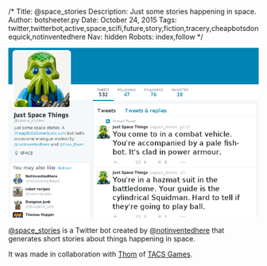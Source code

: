 /*
Title: @space_stories
Description: Just some stories happening in space.
Author: botsheeter.py
Date: October 24, 2015
Tags: twitter,twitterbot,active,space,scifi,future,story,fiction,tracery,cheapbotsdonequick,notinventedhere
Nav: hidden
Robots: index,follow
*/

[![](/content/bots/twitterbots/images/space_stories.png)](http://twitter.com/space_stories)

[@space_stories](http://twitter.com/space_stories) is a Twitter bot created by [@notinventedhere](https://twitter.com/http://twitter.com/notinventedhere) that generates short stories about things happening in space.

It was made in collaboration with [Thom](http://twitter.com/thos_thom) of [TACS Games](http://tacsgames.com/).
